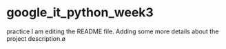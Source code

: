 # google_it_python_week3
practice
I am editing the README file. Adding some more details about the project description.ø
